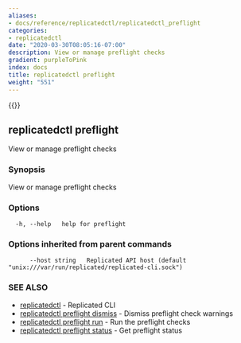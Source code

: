 ```yaml
---
aliases:
- docs/reference/replicatedctl/replicatedctl_preflight
categories:
- replicatedctl
date: "2020-03-30T08:05:16-07:00"
description: View or manage preflight checks
gradient: purpleToPink
index: docs
title: replicatedctl preflight
weight: "551"
---
```


{{<legacynotice>}}

## replicatedctl preflight

View or manage preflight checks

### Synopsis

View or manage preflight checks

### Options

```
  -h, --help   help for preflight
```

### Options inherited from parent commands

```
      --host string   Replicated API host (default "unix:///var/run/replicated/replicated-cli.sock")
```

### SEE ALSO

* [replicatedctl](/api/replicatedctl/)	 - Replicated CLI
* [replicatedctl preflight dismiss](/api/replicatedctl/replicatedctl_preflight_dismiss/)	 - Dismiss preflight check warnings
* [replicatedctl preflight run](/api/replicatedctl/replicatedctl_preflight_run/)	 - Run the preflight checks
* [replicatedctl preflight status](/api/replicatedctl/replicatedctl_preflight_status/)	 - Get preflight status

